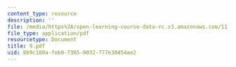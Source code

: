 ```yaml
---
content_type: resource
description: ''
file: /media/https%3A/open-learning-course-data-rc.s3.amazonaws.com/11-947-imaging-the-city-the-place-of-media-in-city-design-and-development-fall-1998/8b9c180afeb973059032777e30454ae2_9.pdf
file_type: application/pdf
resourcetype: Document
title: 9.pdf
uid: 8b9c180a-feb9-7305-9032-777e30454ae2
---
```

